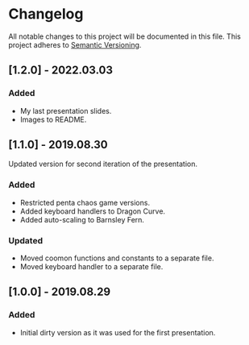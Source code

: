 # Changelog

All notable changes to this project will be documented in this file.
This project adheres to [Semantic Versioning](http://semver.org/).

## [1.2.0] - 2022.03.03

### Added

* My last presentation slides.
* Images to README.

## [1.1.0] - 2019.08.30

Updated version for second iteration of the presentation.

### Added

* Restricted penta chaos game versions.
* Added keyboard handlers to Dragon Curve.
* Added auto-scaling to Barnsley Fern.

### Updated

* Moved coomon functions and constants to a separate file.
* Moved keyboard handler to a separate file.

## [1.0.0] - 2019.08.29

### Added

* Initial dirty version as it was used for the first presentation.
